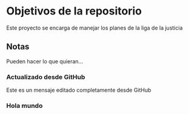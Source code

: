 # Objetivos de la repositorio

Este proyecto se encarga de manejar los planes de la liga de la justicia


## Notas
Pueden hacer lo que quieran...
### Actualizado desde GitHub
Este es un mensaje editado completamente desde GitHub
### Hola mundo
